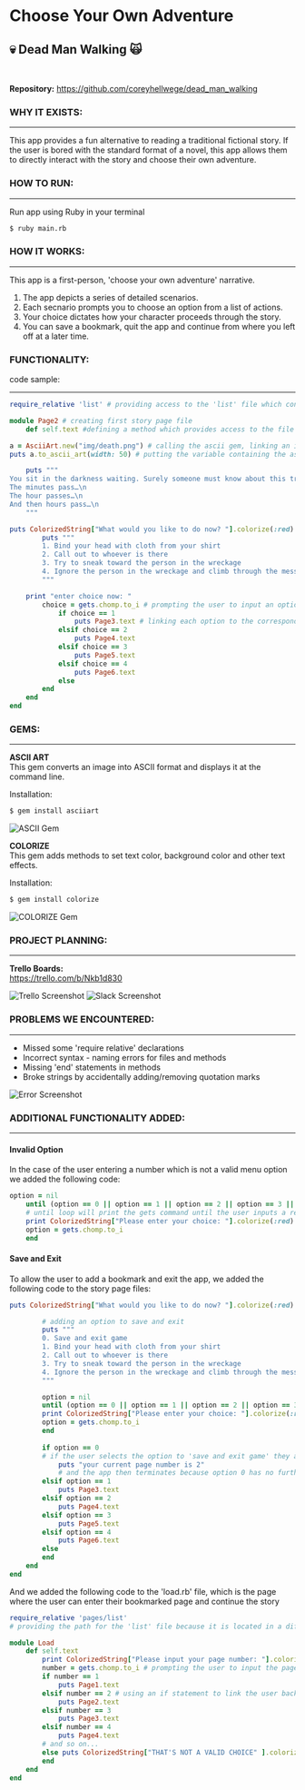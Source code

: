 # Choose Your Own Adventure
## :skull: Dead Man Walking :scream_cat: 
</br>

**Repository:**
https://github.com/coreyhellwege/dead_man_walking

### **WHY IT EXISTS:**
___
This app provides a fun alternative to reading a traditional fictional story. If the user is bored with the standard format of a novel, this app allows them to directly interact with the story and choose their own adventure.
### **HOW TO RUN:**
___
Run app using Ruby in your terminal
```bash
$ ruby main.rb
```
### **HOW IT WORKS:**
___
This app is a first-person, 'choose your own adventure' narrative.
1. The app depicts a series of detailed scenarios. 
2. Each secnario prompts you to choose an option from a list of actions. 
3. Your choice dictates how your character proceeds through the story.
4. You can save a bookmark, quit the app and continue from where you left off at a later time.
### **FUNCTIONALITY:**
code sample:
___
``` ruby
require_relative 'list' # providing access to the 'list' file which contains the colorize and ascii art gems, as well as all other page files

module Page2 # creating first story page file
    def self.text #defining a method which provides access to the file's text

a = AsciiArt.new("img/death.png") # calling the ascii gem, linking an image to be converted and assigning it to a variable 'a'
puts a.to_ascii_art(width: 50) # putting the variable containing the ascii art to the screen and setting a width of 50 pixels

    puts """
You sit in the darkness waiting. Surely someone must know about this train wreck and will be coming to the rescue any minute. \n
The minutes pass…\n
The hour passes…\n
And then hours pass…\n
    """

puts ColorizedString["What would you like to do now? "].colorize(:red) # implementing the colorize gem to make the user prompt stand out
        puts """
        1. Bind your head with cloth from your shirt
        2. Call out to whoever is there
        3. Try to sneak toward the person in the wreckage
        4. Ignore the person in the wreckage and climb through the mess to the front of the train
        """

    print "enter choice now: "    
        choice = gets.chomp.to_i # prompting the user to input an option
            if choice == 1
                puts Page3.text # linking each option to the corresponding story page file, which then displays the next block of text and continues the story
            elsif choice == 2
                puts Page4.text
            elsif choice == 3
                puts Page5.text
            elsif choice == 4
                puts Page6.text
            else
        end
    end
end
```
### **GEMS:**
___
**ASCII ART** </br>
This gem converts an image into ASCII format and displays it at the command line.

Installation: 
```ruby
$ gem install asciiart
```

![ASCII Gem](img/ascii_screenshot1.png)

**COLORIZE** </br>
This gem adds methods to set text color, background color and other text effects.

Installation: 
```ruby
$ gem install colorize
```

![COLORIZE Gem](img/ruby_colorize_screenshot.png)

### **PROJECT PLANNING:**
___
**Trello Boards:** </br>
https://trello.com/b/Nkb1d830

![Trello Screenshot](img/trello_screenshot.png)
![Slack Screenshot](img/SlackScreenShot5.png)

### **PROBLEMS WE ENCOUNTERED:**
___
* Missed some 'require relative' declarations
* Incorrect syntax - naming errors for files and methods
* Missing 'end' statements in methods
* Broke strings by accidentally adding/removing quotation marks

![Error Screenshot](img/error.png)

### **ADDITIONAL FUNCTIONALITY ADDED:**
___
#### Invalid Option
In the case of the user entering a number which is not a valid menu option we added the following code:
```ruby
option = nil
    until (option == 0 || option == 1 || option == 2 || option == 3 || option == 4 || option == 5 || option == 6) 
    # until loop will print the gets command until the user inputs a relevant option.
    print ColorizedString["Please enter your choice: "].colorize(:red) 
    option = gets.chomp.to_i
    end
```
#### Save and Exit
To allow the user to add a bookmark and exit the app, we added the following code to the story page files:
```ruby
puts ColorizedString["What would you like to do now? "].colorize(:red)

        # adding an option to save and exit
        puts """
        0. Save and exit game
        1. Bind your head with cloth from your shirt
        2. Call out to whoever is there
        3. Try to sneak toward the person in the wreckage
        4. Ignore the person in the wreckage and climb through the mess to the front of the train
        """

        option = nil
        until (option == 0 || option == 1 || option == 2 || option == 3 || option == 4)
        print ColorizedString["Please enter your choice: "].colorize(:red) 
        option = gets.chomp.to_i
        end
    
        if option == 0 
        # if the user selects the option to 'save and exit game' they are given their current page number
            puts "your current page number is 2"
            # and the app then terminates because option 0 has no further link
        elsif option == 1
            puts Page3.text
        elsif option == 2
            puts Page4.text
        elsif option == 3
            puts Page5.text
        elsif option == 4
            puts Page6.text
        else
        end
    end
end
```

And we added the following code to the 'load.rb' file, which is the page where the user can enter their bookmarked page and continue the story

```ruby
require_relative 'pages/list' 
# providing the path for the 'list' file because it is located in a different folder to the current file 'load'

module Load
    def self.text
        print ColorizedString["Please input your page number: "].colorize(:red)
        number = gets.chomp.to_i # prompting the user to input the page number
        if number == 1
            puts Page1.text
        elsif number == 2 # using an if statement to link the user back to the page where they left off
            puts Page2.text
        elsif number == 3
            puts Page3.text
        elsif number == 4
            puts Page4.text
        # and so on...
        else puts ColorizedString["THAT'S NOT A VALID CHOICE" ].colorize(:red)
        end
    end
end
```